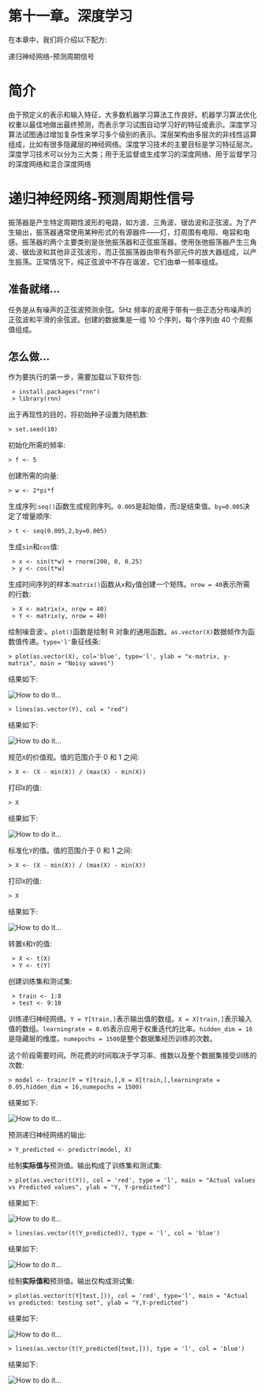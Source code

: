 

# 第十一章。深度学习

在本章中，我们将介绍以下配方:

递归神经网络-预测周期信号

# 简介

由于预定义的表示和输入特征，大多数机器学习算法工作良好。机器学习算法优化权重以最佳地做出最终预测，而表示学习试图自动学习好的特征或表示。深度学习算法试图通过增加复杂性来学习多个级别的表示。深层架构由多层次的非线性运算组成，比如有很多隐藏层的神经网络。深度学习技术的主要目标是学习特征层次。深度学习技术可以分为三大类；用于无监督或生成学习的深度网络、用于监督学习的深度网络和混合深度网络



# 递归神经网络-预测周期性信号

振荡器是产生特定周期性波形的电路，如方波、三角波、锯齿波和正弦波。为了产生输出，振荡器通常使用某种形式的有源器件——灯，灯周围有电阻、电容和电感。振荡器的两个主要类别是张弛振荡器和正弦振荡器。使用张弛振荡器产生三角波、锯齿波和其他非正弦波形，而正弦振荡器由带有外部元件的放大器组成，以产生振荡。正常情况下，纯正弦波中不存在谐波，它们由单一频率组成。

## 准备就绪...

任务是从有噪声的正弦波预测余弦。5Hz 频率的波用于带有一些正态分布噪声的正弦波和平滑的余弦波。创建的数据集是一组 10 个序列，每个序列由 40 个观察值组成。

## 怎么做...

作为要执行的第一步，需要加载以下软件包:

```
 > install.packages("rnn")
 > library(rnn)

```

出于再现性的目的，将初始种子设置为随机数:

```
> set.seed(10)

```

初始化所需的频率:

```
> f <- 5

```

创建所需的向量:

```
> w <- 2*pi*f

```

生成序列:`seq()`函数生成规则序列。`0.005`是起始值，而`2`是结束值。`by=0.005`决定了增量顺序:

```
> t <- seq(0.005,2,by=0.005)

```

生成`sin`和`cos`值:

```
 > x <- sin(t*w) + rnorm(200, 0, 0.25)
 > y <- cos(t*w)

```

生成时间序列的样本:`matrix()`函数从`x`和`y`值创建一个矩阵。`nrow = 40`表示所需的行数:

```
 > X <- matrix(x, nrow = 40)
 > Y <- matrix(y, nrow = 40)

```

绘制噪音波:。`plot()`函数是绘制 R 对象的通用函数。`as.vector(X)`数据帧作为函数值传递。`type='l'`象征线条:

```
> plot(as.vector(X), col='blue', type='l', ylab = "x-matrix, y-matrix", main = "Noisy waves")

```

结果如下:

![How to do it...](img/image_11_001.jpg)

```
> lines(as.vector(Y), col = "red")

```

结果如下:

![How to do it...](img/image_11_002.jpg)

规范`X`的价值观。值的范围介于 0 和 1 之间:

```
> X <- (X - min(X)) / (max(X) - min(X))

```

打印`X`的值:

```
> X

```

结果如下:

![How to do it...](img/image_11_003.jpg)

标准化`Y`的值。值的范围介于 0 和 1 之间:

```
> X <- (X - min(X)) / (max(X) - min(X))

```

打印`X`的值:

```
> X

```

结果如下:

![How to do it...](img/image_11_004.jpg)

转置`X`和`Y`的值:

```
 > X <- t(X)
 > Y <- t(Y)

```

创建训练集和测试集:

```
 > train <- 1:8
 > test <- 9:10

```

训练递归神经网络。`Y = Y[train,]`表示输出值的数组。`X = X[train,]`表示输入值的数组。`learningrate = 0.05`表示应用于权重迭代的比率。`hidden_dim = 16`是隐藏层的维度。`numepochs = 1500`是整个数据集经历训练的次数。

这个阶段需要时间。所花费的时间取决于学习率、维数以及整个数据集接受训练的次数:

```
> model <- trainr(Y = Y[train,],X = X[train,],learningrate = 0.05,hidden_dim = 16,numepochs = 1500)

```

结果如下:

![How to do it...](img/image_11_005.jpg)

预测递归神经网络的输出:

```
> Y_predicted <- predictr(model, X)

```

绘制**实际值与**预测值。输出构成了训练集和测试集:

```
> plot(as.vector(t(Y)), col = 'red', type = 'l', main = "Actual values vs Predicted values", ylab = "Y, Y-predicted")

```

结果如下:

![How to do it...](img/image_11_006.jpg)

```
> lines(as.vector(t(Y_predicted)), type = 'l', col = 'blue')

```

结果如下:

![How to do it...](img/image_11_007.jpg)

绘制**实际值和**预测值。输出仅构成测试集:

```
> plot(as.vector(t(Y[test,])), col = 'red', type='l', main = "Actual vs predicted: testing set", ylab = "Y,Y-predicted")

```

结果如下:

![How to do it...](img/image_11_008.jpg)

```
> lines(as.vector(t(Y_predicted[test,])), type = 'l', col = 'blue')

```

结果如下:

![How to do it...](img/image_11_009.jpg)